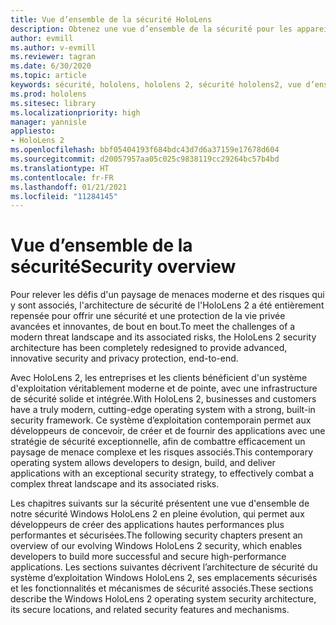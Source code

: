 ```yaml
---
title: Vue d’ensemble de la sécurité HoloLens
description: Obtenez une vue d’ensemble de la sécurité pour les appareils HoloLens de réalité mixte.
author: evmill
ms.author: v-evmill
ms.reviewer: tagran
ms.date: 6/30/2020
ms.topic: article
keywords: sécurité, hololens, hololens 2, sécurité hololens2, vue d’ensemble de la sécurité
ms.prod: hololens
ms.sitesec: library
ms.localizationpriority: high
manager: yannisle
appliesto:
- HoloLens 2
ms.openlocfilehash: bbf05404193f684bdc43d7d6a37159e17678d604
ms.sourcegitcommit: d20057957aa05c025c9838119cc29264bc57b4bd
ms.translationtype: HT
ms.contentlocale: fr-FR
ms.lasthandoff: 01/21/2021
ms.locfileid: "11284145"
---
```

# <span data-ttu-id="4e391-104">Vue d’ensemble de la sécurité</span><span class="sxs-lookup"><span data-stu-id="4e391-104">Security overview</span></span>

<span data-ttu-id="4e391-105">Pour relever les défis d'un paysage de menaces moderne et des risques qui y sont associés, l'architecture de sécurité de l'HoloLens 2 a été entièrement repensée pour offrir une sécurité et une protection de la vie privée avancées et innovantes, de bout en bout.</span><span class="sxs-lookup"><span data-stu-id="4e391-105">To meet the challenges of a modern threat landscape and its associated risks, the HoloLens 2 security architecture has been completely redesigned to provide advanced, innovative security and privacy protection, end-to-end.</span></span>

<span data-ttu-id="4e391-106">Avec HoloLens 2, les entreprises et les clients bénéficient d'un système d'exploitation véritablement moderne et de pointe, avec une infrastructure de sécurité solide et intégrée.</span><span class="sxs-lookup"><span data-stu-id="4e391-106">With HoloLens 2, businesses and customers have a truly modern, cutting-edge operating system with a strong, built-in security framework.</span></span> <span data-ttu-id="4e391-107">Ce système d’exploitation contemporain permet aux développeurs de concevoir, de créer et de fournir des applications avec une stratégie de sécurité exceptionnelle, afin de combattre efficacement un paysage de menace complexe et les risques associés.</span><span class="sxs-lookup"><span data-stu-id="4e391-107">This contemporary operating system allows developers to design, build, and deliver applications with an exceptional security strategy, to effectively combat a complex threat landscape and its associated risks.</span></span> 

<span data-ttu-id="4e391-108">Les chapitres suivants sur la sécurité présentent une vue d'ensemble de notre sécurité Windows HoloLens 2 en pleine évolution, qui permet aux développeurs de créer des applications hautes performances plus performantes et sécurisées.</span><span class="sxs-lookup"><span data-stu-id="4e391-108">The following security chapters present an overview of our evolving Windows HoloLens 2 security, which enables developers to build more successful and secure high-performance applications.</span></span> <span data-ttu-id="4e391-109">Les sections suivantes décrivent l’architecture de sécurité du système d’exploitation Windows HoloLens 2, ses emplacements sécurisés et les fonctionnalités et mécanismes de sécurité associés.</span><span class="sxs-lookup"><span data-stu-id="4e391-109">These sections describe the Windows HoloLens 2 operating system security architecture, its secure locations, and related security features and mechanisms.</span></span>
